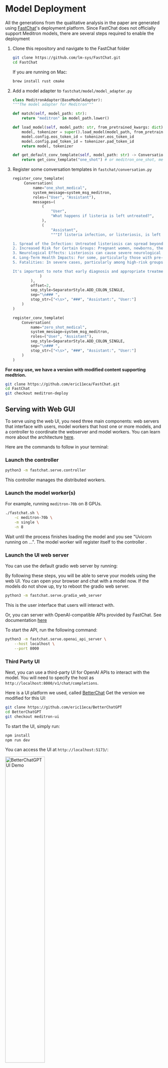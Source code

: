 # Model Deployment

All the generations from the qualitative analysis in the paper are generated using [FastChat](https://github.com/lm-sys/FastChat)'s deployment platform.
Since FastChat does not officially support Meditron models, there are several steps required to enable the deployment

1. Clone this repository and navigate to the FastChat folder

    ```bash
    git clone https://github.com/lm-sys/FastChat.git
    cd FastChat
    ```

    If you are running on Mac:

    ```bash
    brew install rust cmake
    ```

2. Add a model adapter to `fastchat/model/model_adapter.py`

    ```python
    class MeditronAdapter(BaseModelAdapter):
    """The model adapter for Meditron"""

    def match(self, model_path: str):
        return "meditron" in model_path.lower()

    def load_model(self, model_path: str, from_pretrained_kwargs: dict):
        model, tokenizer = super().load_model(model_path, from_pretrained_kwargs)
        model.config.eos_token_id = tokenizer.eos_token_id
        model.config.pad_token_id = tokenizer.pad_token_id
        return model, tokenizer

    def get_default_conv_template(self, model_path: str) -> Conversation:
        return get_conv_template("one_shot") # or meditron_one_shot, meditron
    ```

3. Register some conversation templates in `fastchat/conversation.py`

   ```python
   register_conv_template(
        Conversation(
            name="one_shot_medical",
            system_message=system_msg_meditron,
            roles=("User", "Assistant"),
            messages=(
                (
                    "User",
                    "What happens if listeria is left untreated?",
                ),
                (
                    "Assistant",
                    """If listeria infection, or listeriosis, is left untreated, it can lead to severe health complications, particularly in certain high-risk groups. Here's a general overview of the potential outcomes:

   1. Spread of the Infection: Untreated listeriosis can spread beyond the gut to other parts of the body, including the nervous system. This can lead to more severe conditions like meningitis (inflammation of the membranes surrounding the brain and spinal cord) and septicemia (a serious blood infection).
   2. Increased Risk for Certain Groups: Pregnant women, newborns, the elderly, and individuals with weakened immune systems are at a higher risk of severe complications. In pregnant women, listeriosis can lead to miscarriage, stillbirth, premature delivery, or life-threatening infection of the newborn.
   3. Neurological Effects: Listeriosis can cause severe neurological symptoms like headaches, stiff neck, confusion, loss of balance, and convulsions, especially when the infection spreads to the nervous system.
   4. Long-Term Health Impacts: For some, particularly those with pre-existing health conditions or weakened immune systems, the health impacts of listeriosis can be long-lasting and may not fully resolve even with treatment.
   5. Fatalities: In severe cases, particularly among high-risk groups, listeriosis can be fatal.

   It's important to note that early diagnosis and appropriate treatment, typically with antibiotics, can greatly improve the prognosis for those with listeriosis. Therefore, seeking medical attention promptly if listeriosis is suspected is crucial."""
               )
           ),
           offset=2,
           sep_style=SeparatorStyle.ADD_COLON_SINGLE,
           sep="\n### ",
           stop_str=["<\s>", "###", "Assistant:", "User:"]
       )
   )
    ```

    ```python
    register_conv_template(
        Conversation(
            name="zero_shot_medical",
            system_message=system_msg_meditron,
            roles=("User", "Assistant"),
            sep_style=SeparatorStyle.ADD_COLON_SINGLE,
            sep="\n### ",
            stop_str=["<\s>", "###", "Assistant:", "User:"]
        )
    )
    ```

**For easy use, we have a version with modified content supporting medtrion.**

```bash
git clone https://github.com/eric11eca/FastChat.git
cd FastChat
git checkout meditron-deploy
```

## Serving with Web GUI

To serve using the web UI, you need three main components: web servers that interface with users, model workers that host one or more models, and a controller to coordinate the webserver and model workers. You can learn more about the architecture [here](docs/server_arch.md).

Here are the commands to follow in your terminal:

### Launch the controller

```bash
python3 -m fastchat.serve.controller
```

This controller manages the distributed workers.

### Launch the model worker(s)

For example, running `meditron-70b` on 8 GPUs.

```bash
./fastchat.sh \
    -c meditron-70b \
    -m single \
    -n 8
```

Wait until the process finishes loading the model and you see "Uvicorn running on ...". The model worker will register itself to the controller .

### Launch the UI web server

You can use the default gradio web server by running:

By following these steps, you will be able to serve your models using the web UI. You can open your browser and chat with a model now.
If the models do not show up, try to reboot the gradio web server.

```bash
python3 -m fastchat.serve.gradio_web_server
```

This is the user interface that users will interact with.

Or, you can server with OpenAI-compatible APIs provided by FastChat. See documentation [here](https://github.com/lm-sys/FastChat/blob/main/docs/openai_api.md)

To start the API, run the following command:

```bash
python3 -m fastchat.serve.openai_api_server \
    --host localhost \
    --port 8000
```

### Third Party UI

Next, you can use a third-party UI for OpenAI APIs to interact with the model. You will need to specify the host as `http://localhost:8000/v1/chat/completions`.

Here is a UI platform we used, called [BetterChat](https://github.com/ztjhz/)
Get the version we modified for this UI:

```bash
git clone https://github.com/eric11eca/BetterChatGPT
cd BetterChatGPT
git checkout meditron-ui
```

To start the UI, simply run:

```bash
npm install
npm run dev
```

You can access the UI at `http://localhost:5173/`:

<img width=50% src="./../figures/ui-example.png" alt="BetterChatGPT UI Demo" title="BetterChatGPT UI Demo">

First, update the API to be the one provided by FastChat's OpenAI API: `http://localhost:8000/v1/chat/completions`.

<img width=50% src="./../figures/api.png" alt="update api hostname" title="update api hostname">

Next, select the proper models to start interaction:

<img width=50% src="./../figures/model.png" alt="select model" title="select model">

### Lambda Labs UI

Like the third section, first we need to get the modified BetterChatGPT.

```bash
git clone git@github.com:HAOTIAN89/BetterChatGPT-meditron.git
cd BetterChatGPT
```

To start the UI, simply run:

```bash
npm install
npm run dev
```

You can access the UI at `http://localhost:5173/`, and then you just need to set up three points to successfully run the model inference with the cluster:
1. Change the model from default meditron-7b to meditron-70b, and set the Max Token to 4096.
2. Delete the default System Prompt.
3. Set the API Endpoint (your cluster) and API Key (EMPTY) in the API button.

<img width=70% src="./../figures/lambda.png" alt="correct UI" title="correct UI">


